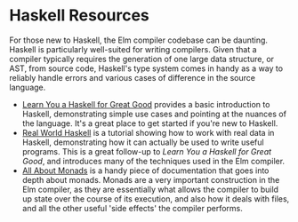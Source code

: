 # Haskell Resources

For those new to Haskell, the Elm compiler codebase can be daunting. Haskell is particularly well-suited for writing compilers. Given that a compiler typically requires the generation of one large data structure, or AST, from source code, Haskell's type system comes in handy as a way to reliably handle errors and various cases of difference in the source language.

 - [Learn You a Haskell for Great Good](http://learnyouahaskell.com/) provides a basic introduction to Haskell, demonstrating simple use cases and pointing at the nuances of the language. It's a great place to get started if you're new to Haskell.
 - [Real World Haskell](http://book.realworldhaskell.org/read/) is a tutorial showing how to work with real data in Haskell, demonstrating how it can actually be used to write useful programs. This is a great follow-up to *Learn You a Haskell for Great Good*, and introduces many of the techniques used in the Elm compiler.
 - [All About Monads](https://wiki.haskell.org/All_About_Monads) is a handy piece of documentation that goes into depth about monads. Monads are a very important construction in the Elm compiler, as they are essentially what allows the compiler to build up state over the course of its execution, and also how it deals with files, and all the other useful 'side effects' the compiler performs.